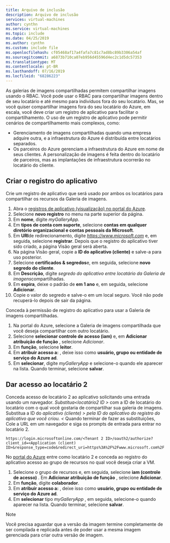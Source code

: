 ```yaml
---
title: Arquivo de inclusão
description: Arquivo de inclusão
services: virtual-machines
author: cynthn
ms.service: virtual-machines
ms.topic: include
ms.date: 04/25/2019
ms.author: cynthn
ms.custom: include file
ms.openlocfilehash: cf05468af17a4fafa7c81c7ad8bc89b3306a54af
ms.sourcegitcommit: a6873b710ca07eb956d45596d4ec2c1d5dc57353
ms.translationtype: MT
ms.contentlocale: pt-BR
ms.lasthandoff: 07/16/2019
ms.locfileid: "68286223"
---
```

As galerias de imagens compartilhadas permitem compartilhar imagens usando o RBAC. Você pode usar o RBAC para compartilhar imagens dentro de seu locatário e até mesmo para indivíduos fora do seu locatário. Mas, se você quiser compartilhar imagens fora do seu locatário do Azure, em escala, você deve criar um registro de aplicativo para facilitar o compartilhamento.  O uso de um registro de aplicativo pode permitir cenários de compartilhamento mais complexos, como: 

* Gerenciamento de imagens compartilhadas quando uma empresa adquire outra, e a infraestrutura do Azure é distribuída entre locatários separados. 
* Os parceiros do Azure gerenciam a infraestrutura do Azure em nome de seus clientes. A personalização de imagens é feita dentro do locatário de parceiros, mas as implantações de infraestrutura ocorrerão no locatário do cliente. 


## <a name="create-the-app-registration"></a>Criar o registro do aplicativo

Crie um registro de aplicativo que será usado por ambos os locatários para compartilhar os recursos da Galeria de imagens.
1. Abra o [registros de aplicativo (visualização) no portal do Azure](https://ms.portal.azure.com/#blade/Microsoft_AAD_RegisteredApps/ApplicationsListBlade/quickStartType//sourceType/).    
1. Selecione **novo registro** no menu na parte superior da página.
1. Em **nome**, digite *myGalleryApp*.
1. Em **tipos de conta com suporte**, selecione **contas em qualquer diretório organizacional e contas pessoais da Microsoft**.
1. Em **URI**de redirecionamento, digite *https://www.microsoft.com* e, em seguida, selecione **registrar**. Depois que o registro do aplicativo tiver sido criado, a página Visão geral será aberta.
1. Na página Visão geral, copie a **ID do aplicativo (cliente)** e salve-a para uso posterior.   
1. Selecione **certificados & segredos**e, em seguida, selecione **novo segredo do cliente**.
1. Em **Descrição**, digite *segredo do aplicativo entre locatário da Galeria de imagens*compartilhadas.
1. Em **expira**, deixe o padrão de **em 1 ano** e, em seguida, selecione **Adicionar**.
1. Copie o valor do segredo e salve-o em um local seguro. Você não pode recuperá-lo depois de sair da página.


Conceda à permissão de registro do aplicativo para usar a Galeria de imagens compartilhadas.
1. Na portal do Azure, selecione a Galeria de imagens compartilhada que você deseja compartilhar com outro locatário.
1. Selecione **selecionar controle de acesso (iam)** e, em **Adicionar atribuição de função** , selecione *Adicionar*. 
1. Em **função**, selecione **leitor**.
1. Em **atribuir acesso a:** , deixe isso como **usuário, grupo ou entidade de serviço do Azure ad**.
1. Em **selecionar**, digite *myGalleryApp* e selecione-o quando ele aparecer na lista. Quando terminar, selecione **salvar**.


## <a name="give-tenant-2-access"></a>Dar acesso ao locatário 2

Conceda acesso de locatário 2 ao aplicativo solicitando uma entrada usando um navegador. *Substitua\<locatário2 ID >* com a ID de locatário do locatário com o qual você gostaria de compartilhar sua galeria de imagens. Substitua a ID do *aplicativo (cliente) > pela ID do aplicativo do registro do aplicativo que você criou. \<* Quando terminar de fazer as substituições, Cole a URL em um navegador e siga os prompts de entrada para entrar no locatário 2.

```
https://login.microsoftonline.com/<Tenant 2 ID>/oauth2/authorize?client_id=<Application (client) ID>&response_type=code&redirect_uri=https%3A%2F%2Fwww.microsoft.com%2F 
```

No [portal do Azure](https://portal.azure.com) entre como locatário 2 e conceda ao registro do aplicativo acesso ao grupo de recursos no qual você deseja criar a VM.

1. Selecione o grupo de recursos e, em seguida, selecione **iam (controle de acesso)** . Em **Adicionar atribuição de função** , selecione **Adicionar**. 
1. Em **função**, digite **colaborador**.
1. Em **atribuir acesso a:** , deixe isso como **usuário, grupo ou entidade de serviço do Azure ad**.
1. Em **selecionar** tipo *myGalleryApp* , em seguida, selecione-o quando aparecer na lista. Quando terminar, selecione **salvar**.

> [!NOTE]
> Você precisa aguardar que a versão da imagem termine completamente de ser compilada e replicada antes de poder usar a mesma imagem gerenciada para criar outra versão de imagem.

